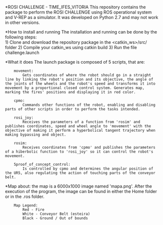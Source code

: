 *ROSI CHALLENGE - TIME_IFES_VITORIA
This repository contains the package to perform the ROSI CHALLENGE using ROS operational system and V-REP as a simulator. It was developed on Python 2.7 and may not work in other versions.

*How to install and running
	The installation and running can be done by the following steps:		
	1) Clone and download the repository package in the <catkin_ws>/src/ folder
	2) Compile your catkin_ws using catkin build
	3) Run the file challenge.launch

*What it does
	The launch package is composed of 5 scripts, that are:

		movement:
			Gets coordinates of where the robot should go in a straight line by linking the robot's position and its objective, the angle of the joints of the wheels and the robot's speed and transforms it into movement by a proportional closed control system. Generates map, marking the fires' positions and displaying it in red color.
		
		cpmo:
			Commands other functions of the robot, enabling and disabling parts of other scripts in order to perform the tasks intended.

		rosi_joy:
			Receives the parameters of a function from 'rosim' and publishes coordinates, speed and wheel angle to 'movement' with the objective of making it perform a hyperbolical tangent trajectory when making bypassing and object.

		rosim:
			Receives coordinates from 'cpmo' and publishes the parameters of a hiberbolic function to 'rosi_joy' so it can control the robot's movement.

		5proof_of_concept_control:
			Is controlled by cpmo and determines the angular position of the UR5, also regulating the action of touching parts of the conveyor belt.
*Map
		about: the map is a 6000x1000 image named 'mapa.png'. After the execution of the program, the image can be found in either the Home folder or in the .ros folder.
		
		Map Legend:
			Red - Fire 
			White - Conveyor Belt (esteira)
			Black - Ground / Out of bounds

		
